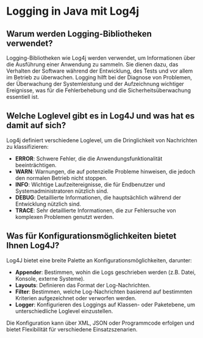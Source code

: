# Logging in Java mit Log4j

## Warum werden Logging-Bibliotheken verwendet?

Logging-Bibliotheken wie Log4j werden verwendet, um Informationen über die Ausführung einer Anwendung zu sammeln. Sie dienen dazu, das Verhalten der Software während der Entwicklung, des Tests und vor allem im Betrieb zu überwachen. Logging hilft bei der Diagnose von Problemen, der Überwachung der Systemleistung und der Aufzeichnung wichtiger Ereignisse, was für die Fehlerbehebung und die Sicherheitsüberwachung essentiell ist.

## Welche Loglevel gibt es in Log4J und was hat es damit auf sich?

Log4j definiert verschiedene Loglevel, um die Dringlichkeit von Nachrichten zu klassifizieren:

- **ERROR**: Schwere Fehler, die die Anwendungsfunktionalität beeinträchtigen.
- **WARN**: Warnungen, die auf potenzielle Probleme hinweisen, die jedoch den normalen Betrieb nicht stoppen.
- **INFO**: Wichtige Laufzeitereignisse, die für Endbenutzer und Systemadministratoren nützlich sind.
- **DEBUG**: Detaillierte Informationen, die hauptsächlich während der Entwicklung nützlich sind.
- **TRACE**: Sehr detaillierte Informationen, die zur Fehlersuche von komplexen Problemen genutzt werden.

## Was für Konfigurationsmöglichkeiten bietet Ihnen Log4J?

Log4J bietet eine breite Palette an Konfigurationsmöglichkeiten, darunter:

- **Appender**: Bestimmen, wohin die Logs geschrieben werden (z.B. Datei, Konsole, externe Systeme).
- **Layouts**: Definieren das Format der Log-Nachrichten.
- **Filter**: Bestimmen, welche Log-Nachrichten basierend auf bestimmten Kriterien aufgezeichnet oder verworfen werden.
- **Logger**: Konfigurieren des Loggings auf Klassen- oder Paketebene, um unterschiedliche Loglevel einzustellen.

Die Konfiguration kann über XML, JSON oder Programmcode erfolgen und bietet Flexibilität für verschiedene Einsatzszenarien.
